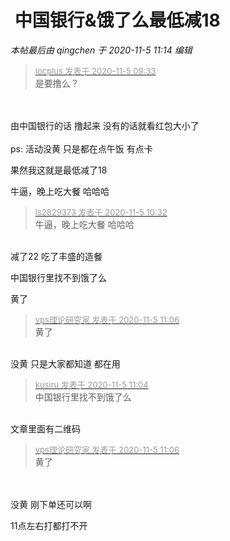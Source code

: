 #  中国银行&amp;饿了么最低减18


<i class="pstatus"> 本帖最后由 qingchen 于 2020-11-5 11:14 编辑 </i><br />
<div class="quote"><blockquote><font size="2"><a href="https://www.hostloc.com/forum.php?mod=redirect&amp;goto=findpost&amp;pid=9405049&amp;ptid=762600" target="_blank"><font color="#999999">locplus 发表于 2020-11-5 09:33</font></a></font><br />
是要撸么？</blockquote></div><br />
<br />
由中国银行的话 撸起来 没有的话就看红包大小了<br />
<br />
ps: 活动没黄 只是都在点午饭 有点卡

果然我这就是最低减了18

<img src="static/image/smiley/default/lol.gif" smilieid="12" border="0" alt="" />牛逼，晚上吃大餐 哈哈哈

<div class="quote"><blockquote><font size="2"><a href="https://www.hostloc.com/forum.php?mod=redirect&amp;goto=findpost&amp;pid=9405401&amp;ptid=762600" target="_blank"><font color="#999999">ls2829373 发表于 2020-11-5 10:32</font></a></font><br />
牛逼，晚上吃大餐 哈哈哈</blockquote></div><br />
减了22 吃了丰盛的造餐<img src="static/image/smiley/default/lol.gif" smilieid="12" border="0" alt="" />

中国银行里找不到饿了么

黄了

<div class="quote"><blockquote><font size="2"><a href="https://www.hostloc.com/forum.php?mod=redirect&amp;goto=findpost&amp;pid=9405641&amp;ptid=762600" target="_blank"><font color="#999999">vps理论研究家 发表于 2020-11-5 11:06</font></a></font><br />
黄了</blockquote></div><br />
没黄 只是大家都知道 都在用

<div class="quote"><blockquote><font size="2"><a href="https://www.hostloc.com/forum.php?mod=redirect&amp;goto=findpost&amp;pid=9405626&amp;ptid=762600" target="_blank"><font color="#999999">kusiru 发表于 2020-11-5 11:04</font></a></font><br />
中国银行里找不到饿了么</blockquote></div><br />
文章里面有二维码

<div class="quote"><blockquote><font size="2"><a href="https://www.hostloc.com/forum.php?mod=redirect&amp;goto=findpost&amp;pid=9405641&amp;ptid=762600" target="_blank"><font color="#999999">vps理论研究家 发表于 2020-11-5 11:06</font></a></font><br />
黄了</blockquote></div><br />
<br />
没黄 刚下单还可以啊

11点左右打都打不开<img src="static/image/smiley/yct/022.gif" smilieid="42" border="0" alt="" />
